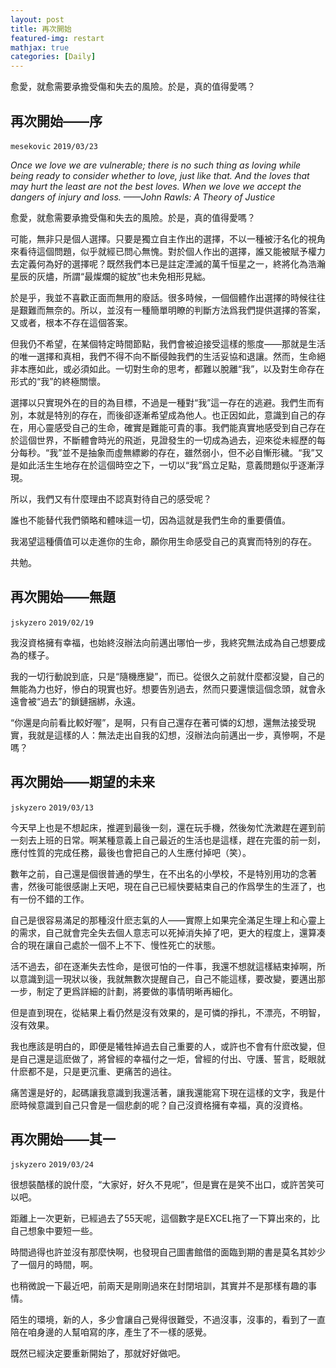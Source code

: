 ```yaml
---
layout: post
title: 再次開始
featured-img: restart
mathjax: true
categories: [Daily]
---
```


愈愛，就愈需要承擔受傷和失去的風險。於是，真的值得愛嗎？

<!--more-->

## 再次開始——序
`mesekovic` `2019/03/23`

*Once we love we are vulnerable; there is no such thing as loving while being ready to consider whether to love, just like that. And the loves that may hurt the least are not the best loves. When we love we accept the dangers of injury and loss.*
*——John Rawls: A Theory of Justice*

愈愛，就愈需要承擔受傷和失去的風險。於是，真的值得愛嗎？

可能，無非只是個人選擇。只要是獨立自主作出的選擇，不以一種被汙名化的視角來看待這個問題，似乎就經已問心無愧。對於個人作出的選擇，誰又能被賦予權力去定義何為好的選擇呢？既然我們本已是註定湮滅的萬千恒星之一，終將化為浩瀚星辰的灰燼，所謂“最燦爛的綻放”也未免相形見絀。

於是乎，我並不喜歡正面而無用的廢話。很多時候，一個個體作出選擇的時候往往是艱難而無奈的。所以，並沒有一種簡單明瞭的判斷方法爲我們提供選擇的答案，又或者，根本不存在這個答案。

但我仍不希望，在某個特定時間節點，我們會被迫接受這樣的態度——那就是生活的唯一選擇和真相，我們不得不向不斷侵蝕我們的生活妥協和退讓。然而，生命絕非本應如此，或必須如此。一切對生命的思考，都難以脫離“我”，以及對生命存在形式的“我”的終極關懷。

選擇以只實現外在的目的為目標，不過是一種對“我”這一存在的逃避。我們生而有別，本就是特別的存在，而後卻逐漸希望成為他人。也正因如此，意識到自己的存在，用心靈感受自己的生命，確實是難能可貴的事。我們能真實地感受到自己存在於這個世界，不斷體會時光的飛逝，見證發生的一切成為過去，迎來從未經歷的每分每秒。“我”並不是抽象而虛無縹緲的存在，雖然弱小，但不必自慚形穢。“我”又是如此活生生地存在於這個時空之下，一切以“我”爲立足點，意義問題似乎逐漸浮現。

所以，我們又有什麼理由不認真對待自己的感受呢？ 

誰也不能替代我們領略和體味這一切，因為這就是我們生命的重要價值。

我渴望這種價值可以走進你的生命，願你用生命感受自己的真實而特別的存在。

共勉。

## 再次開始——無題
`jskyzero` `2019/02/19`

我沒資格擁有幸福，也始終沒辦法向前邁出哪怕一步，我終究無法成為自己想要成為的樣子。

我的一切行動說到底，只是“隨機應變”，而已。從很久之前就什麼都沒變，自己的無能為力也好，慘白的現實也好。想要告別過去，然而只要還懷這個念頭，就會永遠會被“過去”的鎖鏈捆綁，永遠。

“你還是向前看比較好喔”，是啊，只有自己還存在著可憐的幻想，還無法接受現實，我就是這樣的人：無法走出自我的幻想，沒辦法向前邁出一步，真慘啊，不是嗎？


## 再次開始——期望的未来
`jskyzero` `2019/03/13`

今天早上也是不想起床，推遲到最後一刻，還在玩手機，然後匆忙洗漱趕在遲到前一刻去上班的日常。啊某種意義上自己最近的生活也是這樣，趕在完蛋的前一刻，應付性質的完成任務，最後也會把自己的人生應付掉吧（笑）。

數年之前，自己還是個很普通的學生，在不出名的小學校，不是特別用功的念著書，然後可能很感謝上天吧，現在自己已經快要結束自己的作爲學生的生涯了，也有一份不錯的工作。

自己是很容易滿足的那種沒什麽志氣的人——實際上如果完全滿足生理上和心靈上的需求，自己就會完全失去個人意志可以死掉消失掉了吧，更大的程度上，還算凑合的現在讓自己處於一個不上不下、慢性死亡的狀態。

活不過去，卻在逐漸失去性命，是很可怕的一件事，我還不想就這樣結束掉啊，所以意識到這一現狀以後，我就無數次提醒自己，自己不能這樣，要改變，要邁出那一步，制定了更爲詳細的計劃，將要做的事情明晰再細化。

但是直到現在，從結果上看仍然是沒有效果的，是可憐的掙扎，不漂亮，不明智，沒有效果。

我也應該是明白的，即便是犧牲掉過去自己重要的人，或許也不會有什麽改變，但是自己還是這麽做了，將曾經的幸福付之一炬，曾經的付出、守護、誓言，眨眼就什麽都不是，只是更沉重、更痛苦的過往。

痛苦還是好的，起碼讓我意識到我還活著，讓我還能寫下現在這樣的文字，我是什麽時候意識到自己只會是一個悲劇的呢？自己沒資格擁有幸福，真的沒資格。



## 再次開始——其一
`jskyzero` `2019/03/24`

很想裝酷樣的說什麼，“大家好，好久不見呢”，但是實在是笑不出口，或許苦笑可以吧。

距離上一次更新，已經過去了55天呢，這個數字是EXCEL拖了一下算出來的，比自己想象中要短一些。

時間過得也許並沒有那麼快啊，也發現自己圖書館借的面臨到期的書是莫名其妙少了一個月的時間，啊。

也稍微說一下最近吧，前兩天是剛剛過來在封閉培訓，其實并不是那樣有趣的事情。

陌生的環境，新的人，多少會讓自己覺得很難受，不過沒事，沒事的，看到了一直陪在咱身邊的人幫咱寫的序，產生了不一樣的感覺。

既然已經決定要重新開始了，那就好好做吧。
